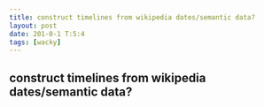 ```yaml
---
title: construct timelines from wikipedia dates/semantic data?
layout: post
date: 201-0-1 T:5:4
tags: [wacky]
---
```

## construct timelines from wikipedia dates/semantic data?

